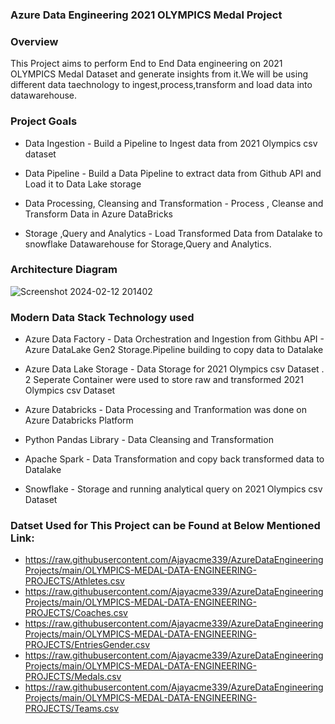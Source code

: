 ### Azure Data Engineering 2021 OLYMPICS Medal Project 

### Overview 
This Project aims to perform End to End Data engineering on 2021 OLYMPICS Medal Dataset and generate insights from it.We will be using different 
data taechnology to ingest,process,transform and load data into datawarehouse.
### Project Goals 
  - Data Ingestion - Build a Pipeline to Ingest data from 2021 Olympics csv dataset 
  
  - Data Pipeline - Build a Data Pipeline to extract data from Github API and Load it to Data Lake storage
  
  - Data Processing, Cleansing and Transformation - Process , Cleanse and Transform Data in Azure DataBricks 
  
  - Storage ,Query and Analytics - Load Transformed Data from Datalake to snowflake Datawarehouse for Storage,Query and Analytics.
### Architecture Diagram 
![Screenshot 2024-02-12 201402](https://github.com/Ajayacme339/AzureDataEngineeringProjects/assets/60890279/0a1c5fa7-dd67-4dbc-8d5d-cd29de8a468e)

### Modern Data Stack Technology used 
 - Azure Data Factory - Data Orchestration and Ingestion from Githbu API - Azure DataLake Gen2 Storage.Pipeline building to copy data to Datalake
   
 - Azure Data Lake Storage - Data Storage for 2021 Olympics csv Dataset . 2 Seperate Container were used to store raw and transformed 2021 Olympics csv Dataset
   
  - Azure Databricks - Data Processing and Tranformation was done on Azure Databricks Platform
    
 - Python Pandas Library - Data Cleansing and Transformation
   
 - Apache Spark - Data Transformation and copy back transformed data to Datalake
   
 - Snowflake - Storage and running analytical query on 2021 Olympics csv Dataset

### Datset Used for This Project can be Found at Below Mentioned Link:
  - https://raw.githubusercontent.com/Ajayacme339/AzureDataEngineeringProjects/main/OLYMPICS-MEDAL-DATA-ENGINEERING-PROJECTS/Athletes.csv
  - https://raw.githubusercontent.com/Ajayacme339/AzureDataEngineeringProjects/main/OLYMPICS-MEDAL-DATA-ENGINEERING-PROJECTS/Coaches.csv
  - https://raw.githubusercontent.com/Ajayacme339/AzureDataEngineeringProjects/main/OLYMPICS-MEDAL-DATA-ENGINEERING-PROJECTS/EntriesGender.csv
  - https://raw.githubusercontent.com/Ajayacme339/AzureDataEngineeringProjects/main/OLYMPICS-MEDAL-DATA-ENGINEERING-PROJECTS/Medals.csv
  - https://raw.githubusercontent.com/Ajayacme339/AzureDataEngineeringProjects/main/OLYMPICS-MEDAL-DATA-ENGINEERING-PROJECTS/Teams.csv
 



 


